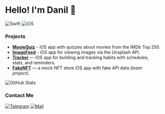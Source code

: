 # Hello! I'm Danil 👋
![Swift](https://img.shields.io/badge/Swift-F05138?style=for-the-badge&logo=swift&logoColor=white)
![iOS](https://img.shields.io/badge/iOS-000000?style=for-the-badge&logo=ios&logoColor=white)

### Projects
- [**MovieQuiz**](https://github.com/DanilOtmakhov/MovieQuiz) - iOS app with quizzes about movies from the IMDb Top 250. 
- [**ImageFeed**](https://github.com/DanilOtmakhov/ImageFeed) - iOS app for viewing images via the Unsplash API. 
- [**Tracker**](https://github.com/DanilOtmakhov/Tracker) — iOS app for building and tracking habits with schedules, stats, and reminders.
- [**FakeNFT**](https://github.com/IceRedline/FakeNFT) — a mock NFT store iOS app with fake API data (*team project*).

![GitHub Stats](https://github-readme-stats.vercel.app/api?username=DanilOtmakhov&show_icons=true&theme=dark&hide_border=true&bg_color=00000000)

### Contact Me
[![Telegram](https://img.shields.io/badge/Telegram-26A5E4?style=for-the-badge&logo=telegram&logoColor=white)](https://t.me/DanilOtmakhov)
[![Mail](https://img.shields.io/badge/Email-D14836?style=for-the-badge&logo=gmail&logoColor=white)](mailto:danil.otmakhov@gmail.com)
